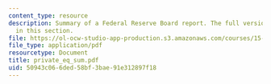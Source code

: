 ```yaml
---
content_type: resource
description: Summary of a Federal Reserve Board report. The full version can be found
  in this section.
file: https://ol-ocw-studio-app-production.s3.amazonaws.com/courses/15-617-the-law-of-corporate-finance-and-financial-markets-spring-2004/50943c066ded58bf3bae91e312897f18_private_eq_sum.pdf
file_type: application/pdf
resourcetype: Document
title: private_eq_sum.pdf
uid: 50943c06-6ded-58bf-3bae-91e312897f18
---
```

